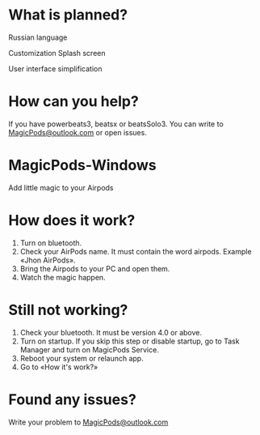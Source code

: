 # What is planned?
Russian language

Customization Splash screen

User interface simplification


# How can you help?
If you have powerbeats3, beatsx or beatsSolo3. You can write to MagicPods@outlook.com or open issues.

# MagicPods-Windows
Add little magic to your Airpods

# How does it work?
1. Turn on bluetooth.
2. Check your AirPods name. It must contain the word airpods. Example «Jhon AirPods».
3. Bring the Airpods to your PC and open them.
4. Watch the magic happen.

# Still not working?
1. Check your bluetooth. It must be version 4.0 or above.
2. Turn on startup. If you skip this step or disable startup, go to Task Manager and turn on MagicPods Service.
3. Reboot your system or relaunch app.
4. Go to «How it's work?»

# Found any issues?
Write your problem to MagicPods@outlook.com

